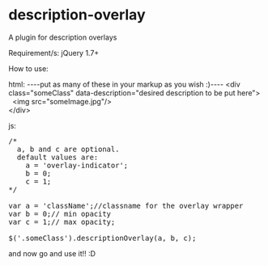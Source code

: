 # description-overlay
A plugin for description overlays

Requirement/s:
jQuery 1.7+

How to use: 

html: 
----put as many of these in your markup as you wish :)----
&lt;div class="someClass" data-description="desired description to be put here"&gt;<br />
  &nbsp;&nbsp;&lt;img src="someImage.jpg"/&gt;<br />
&lt;/div&gt;

js:<br>
<pre>/*
  a, b and c are optional.
  default values are:
    a = 'overlay-indicator'; 
    b = 0;
    c = 1;
*/

var a = 'className';//classname for the overlay wrapper<br>var b = 0;// min opacity<br>var c = 1;// max opacity;

$('.someClass').descriptionOverlay(a, b, c);</pre>


and now go and use it!! :D
